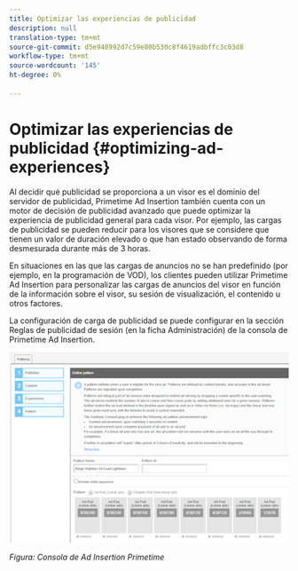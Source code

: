 ```yaml
---
title: Optimizar las experiencias de publicidad
description: null
translation-type: tm+mt
source-git-commit: d5e948992d7c59e80b530c8f4619adbffc3c03d8
workflow-type: tm+mt
source-wordcount: '145'
ht-degree: 0%

---
```



# Optimizar las experiencias de publicidad {#optimizing-ad-experiences}

Al decidir qué publicidad se proporciona a un visor es el dominio del servidor de publicidad, Primetime Ad Insertion también cuenta con un motor de decisión de publicidad avanzado que puede optimizar la experiencia de publicidad general para cada visor. Por ejemplo, las cargas de publicidad se pueden reducir para los visores que se considere que tienen un valor de duración elevado o que han estado observando de forma desmesurada durante más de 3 horas.

En situaciones en las que las cargas de anuncios no se han predefinido (por ejemplo, en la programación de VOD), los clientes pueden utilizar Primetime Ad Insertion para personalizar las cargas de anuncios del visor en función de la información sobre el visor, su sesión de visualización, el contenido u otros factores.

La configuración de carga de publicidad se puede configurar en la sección Reglas de publicidad de sesión (en la ficha Administración) de la consola de Primetime Ad Insertion.

![Configuración de la carga de publicidad en la sección Reglas de publicidad de sesión de la consola Ad Insertion](/help/primetime-ad-insertion/assets/ad-insertion-console.png)

*Figura: Consola de Ad Insertion Primetime*
